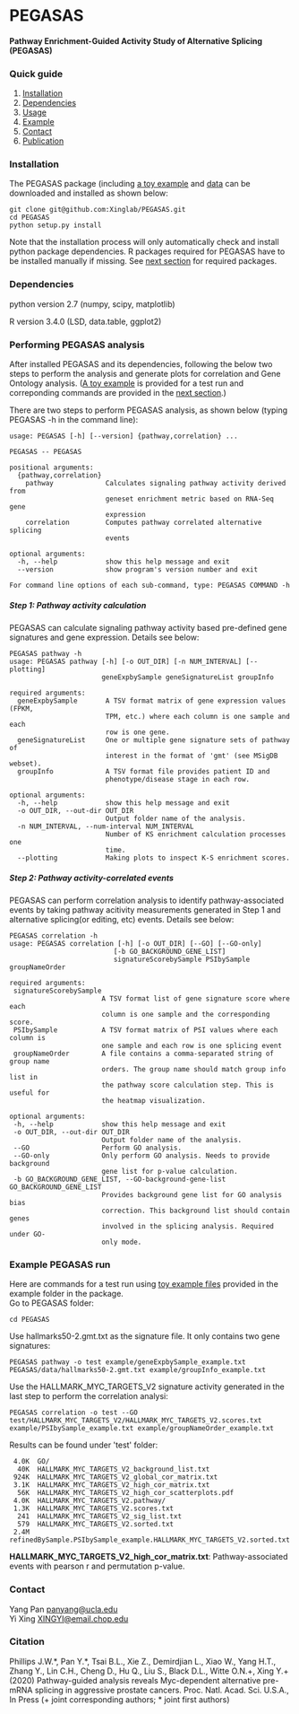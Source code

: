 # PEGASAS
#### Pathway Enrichment-Guided Activity Study of Alternative Splicing (PEGASAS)

### Quick guide
1. [Installation](#installation)
2. [Dependencies](#dependencies)
3. [Usage](#performing-pegasas-analysis)
4. [Example](#example-pegasas-run)
4. [Contact](#contact)
5. [Publication](#citation)

### Installation
The PEGASAS package (including [a toy example](https://github.com/Xinglab/PEGASAS/tree/master/example) and [data](https://github.com/Xinglab/PEGASAS/tree/master/PEGASAS/data) can be downloaded and installed as shown below:
```
git clone git@github.com:Xinglab/PEGASAS.git
cd PEGASAS
python setup.py install
```
Note that the installation process will only automatically check and install python package dependencies. R packages required for PEGASAS have to be installed manually if missing. See [next section](#dependencies) for required packages.

### Dependencies 
python version 2.7 (numpy, scipy, matplotlib)

R version 3.4.0 (LSD, data.table, ggplot2)

### Performing PEGASAS analysis
After installed PEGASAS and its dependencies, following the below two steps to perform the analysis and generate plots for correlation and Gene Ontology analysis.  ([A toy example](https://github.com/Xinglab/PEGASAS/tree/master/example) is provided for a test run and correponding commands are provided in the [next section](#example-pegasas-run).)

There are two steps to perform PEGASAS analysis, as shown below (typing PEGASAS -h in the command line):
```
usage: PEGASAS [-h] [--version] {pathway,correlation} ...

PEGASAS -- PEGASAS

positional arguments:
  {pathway,correlation}
    pathway             Calculates signaling pathway activity derived from
                        geneset enrichment metric based on RNA-Seq gene
                        expression
    correlation         Computes pathway correlated alternative splicing
                        events

optional arguments:
  -h, --help            show this help message and exit
  --version             show program's version number and exit

For command line options of each sub-command, type: PEGASAS COMMAND -h
```
##### Step 1: Pathway activity calculation
PEGASAS can calculate signaling pathway activity based pre-defined gene signatures and gene expression. Details see below:
```
PEGASAS pathway -h
usage: PEGASAS pathway [-h] [-o OUT_DIR] [-n NUM_INTERVAL] [--plotting]
                       geneExpbySample geneSignatureList groupInfo

required arguments:
  geneExpbySample       A TSV format matrix of gene expression values (FPKM,
                        TPM, etc.) where each column is one sample and each
                        row is one gene.
  geneSignatureList     One or multiple gene signature sets of pathway of
                        interest in the format of 'gmt' (see MSigDB webset).
  groupInfo             A TSV format file provides patient ID and
                        phenotype/disease stage in each row.

optional arguments:
  -h, --help            show this help message and exit
  -o OUT_DIR, --out-dir OUT_DIR
                        Output folder name of the analysis.
  -n NUM_INTERVAL, --num-interval NUM_INTERVAL
                        Number of KS enrichment calculation processes one
                        time.
  --plotting            Making plots to inspect K-S enrichment scores.
  ```
  
 ##### Step 2: Pathway activity-correlated events
PEGASAS can perform correlation analysis to identify pathway-associated events by taking pathway acitivity measurements generated in Step 1 and alternative splicing(or editing, etc) events. Details see below:
 ```
PEGASAS correlation -h
usage: PEGASAS correlation [-h] [-o OUT_DIR] [--GO] [--GO-only]
                           [-b GO_BACKGROUND_GENE_LIST]
                           signatureScorebySample PSIbySample groupNameOrder

required arguments:
  signatureScorebySample
                        A TSV format list of gene signature score where each
                        column is one sample and the corresponding score.
  PSIbySample           A TSV format matrix of PSI values where each column is
                        one sample and each row is one splicing event
  groupNameOrder        A file contains a comma-separated string of group name
                        orders. The group name should match group info list in
                        the pathway score calculation step. This is useful for
                        the heatmap visualization.

optional arguments:
  -h, --help            show this help message and exit
  -o OUT_DIR, --out-dir OUT_DIR
                        Output folder name of the analysis.
  --GO                  Perform GO analysis.
  --GO-only             Only perform GO analysis. Needs to provide background
                        gene list for p-value calculation.
  -b GO_BACKGROUND_GENE_LIST, --GO-background-gene-list GO_BACKGROUND_GENE_LIST
                        Provides background gene list for GO analysis bias
                        correction. This background list should contain genes
                        involved in the splicing analysis. Required under GO-
                        only mode.

```

### Example PEGASAS run
Here are commands for a test run using [toy example files](https://github.com/Xinglab/PEGASAS/tree/master/example) provided in the example folder in the package.\
Go to PEGASAS folder:
```
cd PEGASAS
```
Use hallmarks50-2.gmt.txt as the signature file. It only contains two gene signatures:
```
PEGASAS pathway -o test example/geneExpbySample_example.txt PEGASAS/data/hallmarks50-2.gmt.txt example/groupInfo_example.txt
```
Use the HALLMARK_MYC_TARGETS_V2 signature activity generated in the last step to perform the correlation analysi:
```
PEGASAS correlation -o test --GO test/HALLMARK_MYC_TARGETS_V2/HALLMARK_MYC_TARGETS_V2.scores.txt example/PSIbySample_example.txt example/groupNameOrder_example.txt
```
Results can be found under 'test' folder:
```
 4.0K  GO/ 
  40K  HALLMARK_MYC_TARGETS_V2_background_list.txt
 924K  HALLMARK_MYC_TARGETS_V2_global_cor_matrix.txt
 3.1K  HALLMARK_MYC_TARGETS_V2_high_cor_matrix.txt
  56K  HALLMARK_MYC_TARGETS_V2_high_cor_scatterplots.pdf
 4.0K  HALLMARK_MYC_TARGETS_V2.pathway/
 1.3K  HALLMARK_MYC_TARGETS_V2.scores.txt
  241  HALLMARK_MYC_TARGETS_V2_sig_list.txt
  579  HALLMARK_MYC_TARGETS_V2.sorted.txt
 2.4M  refinedBySample.PSIbySample_example.HALLMARK_MYC_TARGETS_V2.sorted.txt
```
__HALLMARK_MYC_TARGETS_V2_high_cor_matrix.txt__: Pathway-associated events with pearson r and permutation p-value.


### Contact

Yang Pan <panyang@ucla.edu>\
Yi Xing <XINGYI@email.chop.edu>

### Citation

Phillips J.W.\*, Pan Y.\*, Tsai B.L., Xie Z., Demirdjian L., Xiao W., Yang H.T., Zhang Y., Lin C.H., Cheng D., Hu Q., Liu S., Black D.L., Witte O.N.+, Xing Y.+ (2020) Pathway-guided analysis reveals Myc-dependent alternative pre-mRNA splicing in aggressive prostate cancers. Proc. Natl. Acad. Sci. U.S.A., In Press (+ joint corresponding authors; \* joint first authors)
